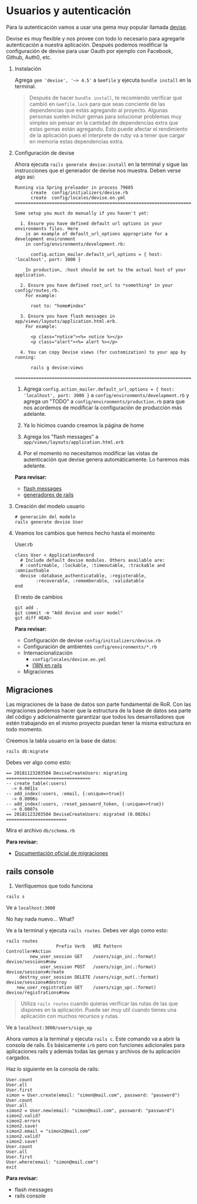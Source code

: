 # Usuarios y autenticación

Para la autenticación vamos a usar una gema muy popular llamada [devise](https://github.com/plataformatec/devise).

Devise es muy flexible y nos provee con todo lo necesario para agregarle autenticación a nuestra aplicación. Después podemos modificar la configuración de devise para usar Oauth por ejemplo con Facebook, Github, Auth0, etc.

1. Instalación

    Agrega `gem 'devise', '~> 4.5'` a `Gemfile` y ejecuta `bundle install` en la terminal.

    > Después de hacer `bundle install`, te recomiendo verificar qué cambió en `Gemfile.lock` para que seas conciente de las dependencias que estás agregando al proyecto. Algunas personas suelen incluir gemas para solucionar problemas muy simples sin pensar en la cantidad de dependencias extra que estas gemas están agregando. Esto puede afectar el rendimiento de la aplicación pues el interprete de ruby va a tener que cargar en memoria estas dependencias extra.

1. Configuración de devise

    Ahora ejecuta `rails generate devise:install` en la terminal y sigue las instrucciones que el generador de devise nos muestra. Deben verse algo así:

    ```(txt)
    Running via Spring preloader in process 79685
          create  config/initializers/devise.rb
          create  config/locales/devise.en.yml
    ===============================================================================

    Some setup you must do manually if you haven't yet:

      1. Ensure you have defined default url options in your environments files. Here
        is an example of default_url_options appropriate for a development environment
        in config/environments/development.rb:

          config.action_mailer.default_url_options = { host: 'localhost', port: 3000 }

        In production, :host should be set to the actual host of your application.

      2. Ensure you have defined root_url to *something* in your config/routes.rb.
        For example:

          root to: "home#index"

      3. Ensure you have flash messages in app/views/layouts/application.html.erb.
        For example:

          <p class="notice"><%= notice %></p>
          <p class="alert"><%= alert %></p>

      4. You can copy Devise views (for customization) to your app by running:

          rails g devise:views

    ===============================================================================
    ```

    1. Agrega `config.action_mailer.default_url_options = { host: 'localhost', port: 3000 }` a `config/environments/development.rb` y agrega un "TODO" a `config/environments/production.rb` para que nos acordemos de modificar la configuración de producción más adelante.

    1. Ya lo hicimos cuando creamos la página de home

    1. Agrega los "flash messages" a `app/views/layouts/application.html.erb`

    1. Por el momento no necesitamos modificar las vistas de autenticación que devise genera automáticamente. Lo haremos más adelante.

    **Para revisar:**

    - [flash messages](https://guides.rubyonrails.org/action_controller_overview.html#the-flash)
    - [generadores de rails](https://guides.rubyonrails.org/generators.html)

1. Creación del modelo usuario

    ```(bash)
    # generación del modelo
    rails generate devise User
    ```

1. Veamos los cambios que hemos hecho hasta el momento

    User.rb
    ```(ruby)
    class User < ApplicationRecord
      # Include default devise modules. Others available are:
      # :confirmable, :lockable, :timeoutable, :trackable and :omniauthable
      devise :database_authenticatable, :registerable,
            :recoverable, :rememberable, :validatable
    end
    ```

    El resto de cambios
    ```(bash)
    git add .
    git commit -m "Add devise and user model"
    git diff HEAD~
    ```

    **Para revisar:**

    - Configuración de devise `config/initializers/devise.rb`
    - Configuración de ambientes `config/environments/*.rb`
    - Internacionalización
      - `config/locales/devise.en.yml`
      - [I18N en rails](https://guides.rubyonrails.org/i18n.html)
    - Migraciones
  
## Migraciones

Las migraciones de la base de datos son parte fundamental de RoR. Con las migraciones podemos hacer que la estructura de la base de datos sea parte del código y adicionalmente garantizar que todos los desarrolladores que estén trabajando en el mismo proyecto puedan tener la misma estructura en todo momento.

Creemos la tabla usuario en la base de datos:

```(bash)
rails db:migrate
```

Debes ver algo como esto:

```(txt)
== 20181123203504 DeviseCreateUsers: migrating ================================
-- create_table(:users)
  -> 0.0011s
-- add_index(:users, :email, {:unique=>true})
  -> 0.0006s
-- add_index(:users, :reset_password_token, {:unique=>true})
  -> 0.0007s
== 20181123203504 DeviseCreateUsers: migrated (0.0026s) =======================
```

Mira el archivo `db/schema.rb`

**Para revisar:**

- [Documentación oficial de migraciones](https://guides.rubyonrails.org/active_record_migrations.html)

## rails console

1. Verifiquemos que todo funciona

```(bash)
rails s
```

Ve a `localhost:3000`

No hay nada nuevo... What?

Ve a la terminal y ejecuta `rails routes`. Debes ver algo como esto:

```(txt)
rails routes
                   Prefix Verb   URI Pattern                                                                              Controller#Action
         new_user_session GET    /users/sign_in(.:format)                                                                 devise/sessions#new
             user_session POST   /users/sign_in(.:format)                                                                 devise/sessions#create
     destroy_user_session DELETE /users/sign_out(.:format)                                                                devise/sessions#destroy
    new_user_registration GET    /users/sign_up(.:format)                                                                 devise/registrations#new
```

> Utiliza `rails routes` cuando quieras verificar las rutas de las que dispones en la aplicación. Puede ser muy util cuando tienes una aplicación con muchos recursos y rutas.

Ve a `localhost:3000/users/sign_up`

Ahora vamos a la terminal y ejecuta `rails c`. Este comando va a abrir la consola de rails. Es básicamente `irb` pero con funciones adicionales para aplicaciones rails y además todas las gemas y archivos de tu aplicación cargados.

Haz lo siguiente en la consola de rails:

```(ruby)
User.count
User.all
User.first
simon = User.create(email: "simon@mail.com", password: "password")
User.count
User.all
simon2 = User.new(email: "simon@mail.com", password: "password")
simon2.valid?
simon2.errors
simon2.save!
simon2.email = "simon2@mail.com"
simon2.valid?
simon2.save!
User.count
User.all
User.first
User.where(email: "simon@mail.com")
exit
```

**Para revisar:**

- flash messages
- rails console
